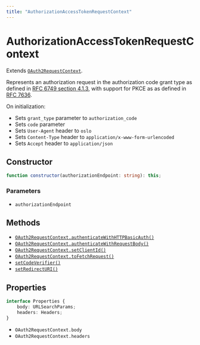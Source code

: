 ```yaml
---
title: "AuthorizationAccessTokenRequestContext"
---
```


# AuthorizationAccessTokenRequestContext

Extends [`OAuth2RequestContext`](/reference/main/OAuth2RequestContext).

Represents an authorization request in the authorization code grant type as defined in [RFC 6749 section 4.1.3](https://datatracker.ietf.org/doc/html/rfc6749#section-4.1.3), with support for PKCE as as defined in [RFC 7636](https://datatracker.ietf.org/doc/html/rfc7636).

On initialization:

- Sets `grant_type` parameter to `authorization_code`
- Sets `code` parameter
- Sets `User-Agent` header to `oslo`
- Sets `Content-Type` header to `application/x-www-form-urlencoded`
- Sets `Accept` header to `application/json`

## Constructor

```ts
function constructor(authorizationEndpoint: string): this;
```

### Parameters

- `authorizationEndpoint`

## Methods

- [`OAuth2RequestContext.authenticateWithHTTPBasicAuth()`](/reference/main/OAuth2RequestContext/authenticateWithHTTPBasicAuth)
- [`OAuth2RequestContext.authenticateWithRequestBody()`](/reference/main/OAuth2RequestContext/authenticateWithRequestBody)
- [`OAuth2RequestContext.setClientId()`](/reference/main/OAuth2RequestContext/setClientId)
- [`OAuth2RequestContext.toFetchRequest()`](/reference/main/OAuth2RequestContext/toFetchRequest)
- [`setCodeVerifier()`](/reference/main/AuthorizationAccessTokenRequestContext/setCodeVerifier)
- [`setRedirectURI()`](/reference/main/AuthorizationAccessTokenRequestContext/setRedirectURI)

## Properties

```ts
interface Properties {
	body: URLSearchParams;
	headers: Headers;
}
```

- `OAuth2RequestContext.body`
- `OAuth2RequestContext.headers`
